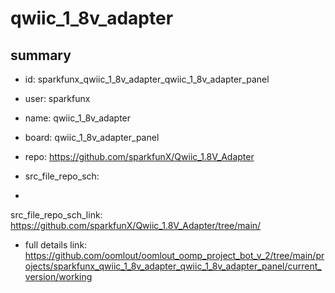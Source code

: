 # qwiic_1_8v_adapter
 
## summary 
* id: sparkfunx_qwiic_1_8v_adapter_qwiic_1_8v_adapter_panel
* user: sparkfunx
* name: qwiic_1_8v_adapter
* board: qwiic_1_8v_adapter_panel
* repo: https://github.com/sparkfunX/Qwiic_1.8V_Adapter



* src_file_repo_sch: 
*
 src_file_repo_sch_link: https://github.com/sparkfunX/Qwiic_1.8V_Adapter/tree/main/
* full details link: https://github.com/oomlout/oomlout_oomp_project_bot_v_2/tree/main/projects/sparkfunx_qwiic_1_8v_adapter_qwiic_1_8v_adapter_panel/current_version/working  






